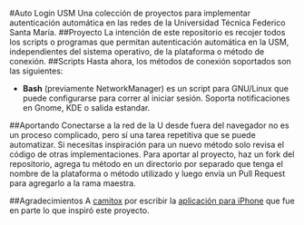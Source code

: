 #Auto Login USM
Una colección de proyectos para implementar autenticación automática en las redes de la Universidad Técnica Federico Santa María.
##Proyecto
La intención de este repositorio es recojer todos los scripts o programas que permitan autenticación automática en la USM, independientes del sistema operativo, de la plataforma o método de conexión.
##Scripts
Hasta ahora, los métodos de conexión soportados son las siguientes:

* **Bash** (previamente NetworkManager) es un script para GNU/Linux que puede configurarse para correr al iniciar sesión. Soporta notificaciones en Gnome, KDE o salida estandar.

##Aportando
Conectarse a la red de la U desde fuera del navegador no es un proceso complicado, pero sí una tarea repetitiva que se puede automatizar. Si necesitas inspiración para un nuevo método solo revisa el código de otras implementaciones. Para aportar al proyecto, haz un fork del repositorio, agrega tu método en un directorio por separado que tenga el nombre de la plataforma o método utilizado y luego envía un Pull Request para agregarlo a la rama maestra.

##Agradecimientos
A [camitox](https://github.com/camitox) por escribir la [aplicación para iPhone](https://github.com/camitox/USM-Login-iPhone) que fue en parte lo que inspiró este proyecto.
